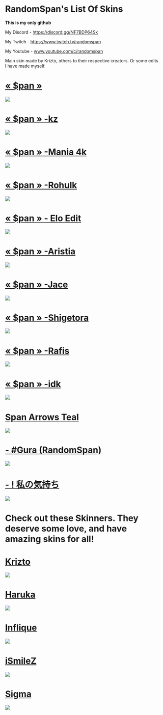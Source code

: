 # RandomSpan's List Of Skins
**This is my only github**

My Discord - https://discord.gg/NF7BDP64Sk

My Twitch - https://www.twitch.tv/randomspan

My Youtube - www.youtube.com/c/randomspan 

Main skin made by Krizto, others to their respective creators. Or some edits I have made myself. 

# [« $pan »](https://www.reddit.com/r/OsuSkins/comments/pa7437/pan_169_std_only_fully_animated/)
![](https://cdn.discordapp.com/attachments/780410261239627807/914254661685481492/pan_Gameplay.png)

# [« $pan » -kz](https://www.reddit.com/r/OsuSkins/comments/pa7437/pan_169_std_only_fully_animated/)
![](https://cdn.discordapp.com/attachments/780410261239627807/914254697899118642/pan_-kz_Gameplay.png)

# [« $pan » -Mania 4k](https://drive.google.com/drive/folders/1vDGL_OhKfyZKJ4vDmcqbxEOmN4SfeSjm?usp=sharing)
![](https://cdn.discordapp.com/attachments/780410261239627807/919228878805958726/screenshot114.png)

# [« $pan » -Rohulk](https://drive.google.com/drive/folders/1vDGL_OhKfyZKJ4vDmcqbxEOmN4SfeSjm?usp=sharing)
![](https://cdn.discordapp.com/attachments/780410261239627807/915546355760529418/screenshot104.png)

# [« $pan » - Elo Edit](https://drive.google.com/drive/folders/1vDGL_OhKfyZKJ4vDmcqbxEOmN4SfeSjm?usp=sharing)
![](https://cdn.discordapp.com/attachments/780410261239627807/914314154884612116/screenshot097.png)

# [« $pan » -Aristia](https://drive.google.com/drive/folders/1vDGL_OhKfyZKJ4vDmcqbxEOmN4SfeSjm?usp=sharing)
![](https://cdn.discordapp.com/attachments/780410261239627807/914256979789234196/screenshot084.png)

# [« $pan » -Jace](https://drive.google.com/drive/folders/1vDGL_OhKfyZKJ4vDmcqbxEOmN4SfeSjm?usp=sharing)
![](https://cdn.discordapp.com/attachments/780410261239627807/916504145329025054/screenshot106.png)

# [« $pan » -Shigetora](https://drive.google.com/drive/folders/1vDGL_OhKfyZKJ4vDmcqbxEOmN4SfeSjm?usp=sharing)
![](https://cdn.discordapp.com/attachments/780410261239627807/916504160860532766/screenshot107.png)

# [« $pan » -Rafis](https://drive.google.com/drive/folders/1vDGL_OhKfyZKJ4vDmcqbxEOmN4SfeSjm?usp=sharing)
![](https://cdn.discordapp.com/attachments/780410261239627807/916504174424887306/screenshot110.png)

# [« $pan » -idk](https://drive.google.com/file/d/1hm1KOyQomNyV6MEOpl_sV90vKnT8TkOe/view)
![](https://cdn.discordapp.com/attachments/780410261239627807/914259288296390666/screenshot086.png)

# [Span Arrows Teal](https://drive.google.com/drive/folders/1vDGL_OhKfyZKJ4vDmcqbxEOmN4SfeSjm?usp=sharing)
![](https://cdn.discordapp.com/attachments/780410261239627807/914283015658668092/Mania_Skin.png)

# [-      #Gura (RandomSpan)](https://www.dropbox.com/s/g9o2ij593a0zwc6/-%20%20%20%20%20%20%23Gura%20%28RandomSpan%29.osk?dl=0)
![](https://cdn.discordapp.com/attachments/780410261239627807/914285269266608179/Gura_Gameplay.png)

# [- ! 私の気持ち](https://drive.google.com/file/d/1g-Qx8xvNDyK73AjTrTkKtxCNQN1N0HJr/view)
![](https://cdn.discordapp.com/attachments/780410261239627807/914263168254107678/GamePlay.png)


# Check out these Skinners. They deserve some love, and have amazing skins for all!
# [Krizto](https://twitter.com/Krizto__)
![](https://cdn.discordapp.com/attachments/780410261239627807/914302045832491048/screenshot089.png)
# [Haruka](https://twitter.com/hrkpsd)
![](https://cdn.discordapp.com/attachments/780410261239627807/914304719625801748/screenshot092.png)
# [Inflique](https://twitter.com/inflique)
![](https://cdn.discordapp.com/attachments/780410261239627807/914306120217145364/screenshot093.png)
# [iSmileZ](https://twitter.com/PedroEscobqr)
![](https://cdn.discordapp.com/attachments/780410261239627807/914307459269664798/screenshot094.png)
# [Sigma](https://twitter.com/bakasigma)
![](https://cdn.discordapp.com/attachments/780410261239627807/914310074627928105/Sigma.png)
